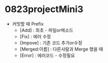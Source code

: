 # 0823projectMini3

- 커밋할 때 Prefix 
  - [Add] : 최초 - 파일or메소드
  - [Fix] : 에러 수정
  - [Impove] : 기존 코드 추가or수정 
  - [Merged:이름] : 다른사람과 Merge 했을 때
  - [Error] : 에러코드 - 수정필요
